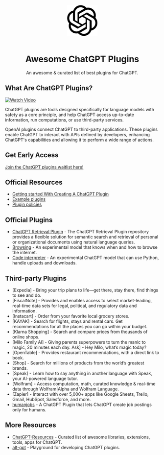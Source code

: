 <p align="center">
  <br />
  <img width="100" src="./open ai.png" alt="OpenAI logo">
  <br />
  <br />
</p>

<h1 align="center">Awesome ChatGPT Plugins</h1>

<p align="center">
An awesome &amp; curated list of best plugins for ChatGPT.
</p>

## What Are ChatGPT Plugins?

[![Watch Video](https://res.cloudinary.com/marcomontalbano/image/upload/v1679667398/video_to_markdown/images/video--a267d1cba9d59411634ce2088744acf9-c05b58ac6eb4c4700831b2b3070cd403.jpg)](https://cdn.openai.com/chat-plugins/retrieval-gh-repo-readme/Retrieval-Final.mp4 "Watch Video")

ChatGPT plugins are tools designed specifically for language models with safety as a core principle, and help ChatGPT access up-to-date information, run computations, or use third-party services.

OpenAI plugins connect ChatGPT to third-party applications. These plugins enable ChatGPT to interact with APIs defined by developers, enhancing ChatGPT's capabilities and allowing it to perform a wide range of actions.

## Get Early Access

[Join the ChatGPT plugins waitlist here!](https://openai.com/waitlist/plugins)

## Official Resources

- [Getting started With Creating A ChatGPT Plugin](https://platform.openai.com/docs/plugins/getting-started)
- [Example plugins](https://platform.openai.com/docs/plugins/examples)
- [Plugin policies](https://openai.com/policies/usage-policies#plugin-policies)

## Official Plugins

- [ChatGPT Retrieval Plugin](https://github.com/openai/chatgpt-retrieval-plugin) - The ChatGPT Retrieval Plugin repository provides a flexible solution for semantic search and retrieval of personal or organizational documents using natural language queries. 
- [Browsing](https://openai.com/blog/chatgpt-plugins#browsing) - An experimental model that knows when and how to browse the internet.
- [Code interpreter](https://openai.com/blog/chatgpt-plugins#code-interpreter) - An experimental ChatGPT model that can use Python, handle uploads and downloads.

## Third-party Plugins

- [Expedia] - Bring your trip plans to life—get there, stay there, find things to see and do.
- [FiscalNote] - Provides and enables access to select market-leading, real-time data sets for legal, political, and regulatory data and information.
- [Instacart] - Order from your favorite local grocery stores.
- [KAYAK] - Search for flights, stays and rental cars. Get recommendations for all the places you can go within your budget.
- [Klarna Shopping] - Search and compare prices from thousands of online shops.
- [Milo Family AI] - Giving parents superpowers to turn the manic to magic, 20 minutes each day. Ask] - Hey Milo, what’s magic today?
- [OpenTable] - Provides restaurant recommendations, with a direct link to book.
- [Shop] - Search for millions of products from the world’s greatest brands.
- [Speak] - Learn how to say anything in another language with Speak, your AI-powered language tutor.
- [Wolfram] - Access computation, math, curated knowledge & real-time data through Wolfram|Alpha and Wolfram Language.
- [Zapier] - Interact with over 5,000+ apps like Google Sheets, Trello, Gmail, HubSpot, Salesforce, and more.
- [humanjobs](https://github.com/woniesong92/humanjobs) - A ChatGPT Plugin that lets ChatGPT create job postings only for humans.

## More Resources

- [ChatGPT-Resources](https://github.com/jqueryscript/ChatGPT-Resources) - Curated list of awesome libraries, extensions, tools, apps for ChatGPT.
- [alt-gpt](https://github.com/feedox/alt-gpt) - Playground for developing ChatGPT plugins.
